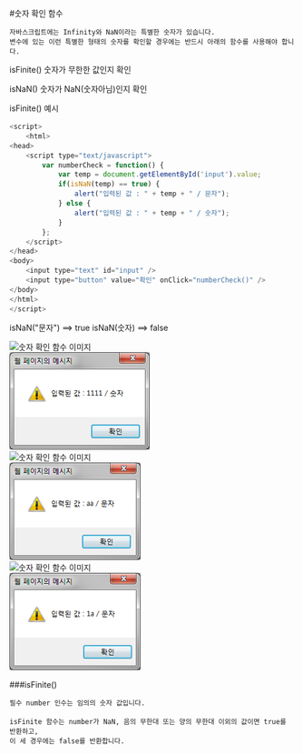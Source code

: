 #숫자 확인 함수
```
자바스크립트에는 Infinity와 NaN이라는 특별한 숫자가 있습니다.
변수에 있는 이런 특별한 형태의 숫자를 확인할 경우에는 반드시 아래의 함수를 사용해야 합니다.
```
isFinite() 숫자가 무한한 값인지 확인

isNaN() 숫자가 NaN(숫자아님)인지 확인

isFinite() 예시

```javascript
<script>
	<html>
<head>
	<script type="text/javascript">
		var numberCheck = function() {
			var temp = document.getElementById('input').value;
			if(isNaN(temp) == true) {
				alert("입력된 값 : " + temp + " / 문자");
			} else {
				alert("입력된 값 : " + temp + " / 숫자");
			}
		};
	</script>
</head>
<body>
	<input type="text" id="input" />
	<input type="button" value="확인" onClick="numberCheck()" />
</body>
</html>
</script>
```
isNaN("문자") ==> true
isNaN(숫자) ==> false 

![숫자 확인 함수 이미지](../../../../Javascript/images/03_min_01.png)<br>
![숫자 확인 함수 이미지](../../../../Javascript/images/03_min_02.png)<br>
![숫자 확인 함수 이미지](../../../../Javascript/images/03_min_03.png)<br>
![숫자 확인 함수 이미지](../../../../Javascript/images/03_min_04.png)<br>
![숫자 확인 함수 이미지](../../../../Javascript/images/03_min_05.png)<br>
![숫자 확인 함수 이미지](../../../../Javascript/images/03_min_06.png)<br>


###isFinite()
```
필수 number 인수는 임의의 숫자 값입니다.

isFinite 함수는 number가 NaN, 음의 무한대 또는 양의 무한대 이외의 값이면 true를 반환하고,
이 세 경우에는 false를 반환합니다.
```

